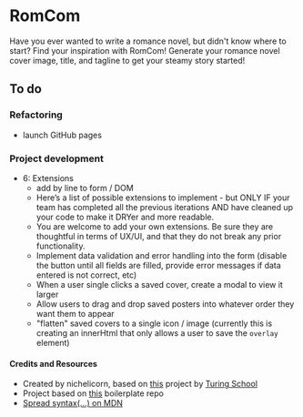# RomCom

Have you ever wanted to write a romance novel, but didn't know where to start? Find your inspiration with RomCom! Generate your romance novel cover image, title, and tagline to get your steamy story started!

<!-- Click [❤️ here 🏹]() to check out some romance novels! -->

## To do
### Refactoring
* launch GitHub pages
### Project development
* 6: Extensions
  * add by line to form / DOM
  * Here’s a list of possible extensions to implement - but ONLY IF your team has completed all the previous iterations AND have cleaned up your code to make it DRYer and more readable.
  * You are welcome to add your own extensions. Be sure they are thoughtful in terms of UX/UI, and that they do not break any prior functionality.
  * Implement data validation and error handling into the form (disable the button until all fields are filled, provide error messages if data entered is not correct, etc)
  * When a user single clicks a saved cover, create a modal to view it larger
  * Allow users to drag and drop saved posters into whatever order they want them to appear
  * "flatten" saved covers to a single icon / image (currently this is creating an innerHtml that only allows a user to save the `overlay` element)

#### Credits and Resources
* Created by nichelicorn, based on [this](https://frontend.turing.edu/projects/module-1/romcom-pair.html) project by [Turing School](https://turing.edu/)
* Project based on [this](https://github.com/turingschool-examples/romcom/) boilerplate repo
* [Spread syntax(...) on MDN](https://developer.mozilla.org/en-US/docs/Web/JavaScript/Reference/Operators/Spread_syntax)